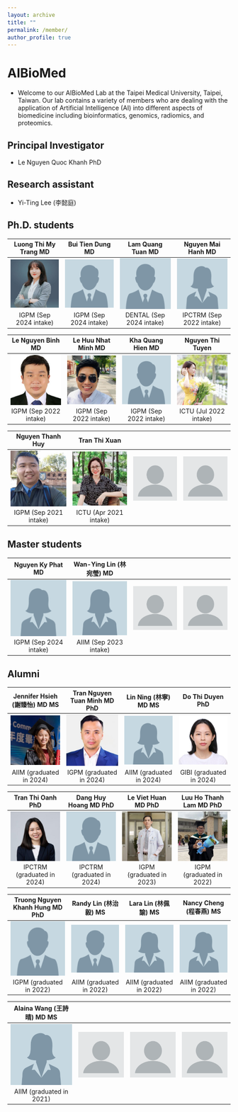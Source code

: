 ```yaml
---
layout: archive
title: ""
permalink: /member/
author_profile: true
---
```


# AIBioMed
* Welcome to our AIBioMed Lab at the Taipei Medical University, Taipei, Taiwan. Our lab contains a variety of members who are dealing with the application of Artificial Intelligence (AI) into different aspects of biomedicine including bioinformatics, genomics, radiomics, and proteomics.

## Principal Investigator
* Le Nguyen Quoc Khanh PhD

## Research assistant
* Yi-Ting Lee (李懿庭)

## Ph.D. students

| Luong Thi My Trang MD | Bui Tien Dung MD | Lam Quang Tuan MD | Nguyen Mai Hanh MD |
| :-------------: | :-------------: | :-----: | :-----: |
| <img align="center" src="/images/mytrang.jpg" width="200px"> | <img align="center" src="/images/male.png" width="200px"> | <img align="center" src="/images/male.png" width="200px"> | <img align="center" src="/images/female.png" width="200px"> |
| IGPM (Sep 2024 intake) | IGPM (Sep 2024 intake) | DENTAL (Sep 2024 intake) | IPCTRM (Sep 2022 intake) |

| Le Nguyen Binh MD | Le Huu Nhat Minh MD | Kha Quang Hien MD | Nguyen Thi Tuyen |
| :-------------: | :-------------: | :-----: | :-----: |
| <img align="center" src="/images/binh.jpg" width="200px"> | <img align="center" src="/images/minh_le.jpg" width="200px"> | <img align="center" src="/images/male.png" width="200px"> | <img align="center" src="/images/tuyen.jpg" width="200px"> |
| IGPM (Sep 2022 intake) | IGPM (Sep 2022 intake) | IGPM (Sep 2022 intake) | ICTU (Jul 2022 intake) |

| Nguyen Thanh Huy | Tran Thi Xuan |  |  |
| :-------------: | :-------------: | :-----: | :-----: |
| <img align="center" src="/images/huy.jpg" width="200px"> | <img align="center" src="/images/xuan.jpg" width="200px"> | <img align="center" src="/images/profile.png" width="200px"> | <img align="center" src="/images/profile.png" width="200px"> |
| IGPM (Sep 2021 intake) | ICTU (Apr 2021 intake) |  |  |

## Master students

| Nguyen Ky Phat MD | Wan-Ying Lin (林宛瑩) MD |  |  |
| :-------------: | :-------------: | :-----: | :-----: |
| <img align="center" src="/images/female.png" width="200px"> | <img align="center" src="/images/female.png" width="200px"> | <img align="center" src="/images/profile.png" width="200px"> | <img align="center" src="/images/profile.png" width="200px"> |
| IGPM (Sep 2024 intake) | AIIM (Sep 2023 intake) |  |  |

## Alumni

| Jennifer Hsieh (謝臻怡) MD MS | Tran Nguyen Tuan Minh MD PhD | Lin Ning (林寧) MD MS | Do Thi Duyen PhD |
| :-------------: | :-------------: | :-----: | :-----: |
| <img align="center" src="/images/jen.jpg" width="200px"> | <img align="center" src="/images/tuan_minh.jpg" width="200px"> | <img align="center" src="/images/female.png" width="200px"> | <img align="center" src="/images/duyen.jpg" width="200px"> |
| AIIM (graduated in 2024) | IGPM (graduated in 2024) | AIIM (graduated in 2024) | GIBI (graduated in 2024) |

| Tran Thi Oanh PhD | Dang Huy Hoang MD PhD | Le Viet Huan MD PhD | Luu Ho Thanh Lam MD PhD |
| :-------------: | :-------------: | :-----: | :-----: |
| <img align="center" src="/images/oanh.jpg" width="200px"> | <img align="center" src="/images/male.png" width="200px"> | <img align="center" src="/images/huan.jpg" width="200px"> | <img align="center" src="/images/lam.jpg" width="200px"> |
| IPCTRM (graduated in 2024) | IPCTRM (graduated in 2024) | IGPM (graduated in 2023) | IGPM (graduated in 2022) |

| Truong Nguyen Khanh Hung MD PhD | Randy Lin (林治毅) MS | Lara Lin (林佩諭) MS | Nancy Cheng (程春燕) MS |
| :-------------: | :-------------: | :-----: | :-----: |
| <img align="center" src="/images/male.png" width="200px"> | <img align="center" src="/images/male.png" width="200px"> | <img align="center" src="/images/female.png" width="200px"> | <img align="center" src="/images/female.png" width="200px"> |
| IGPM (graduated in 2022) | AIIM (graduated in 2022) | AIIM (graduated in 2022) | AIIM (graduated in 2022) |

| Alaina Wang (王詩晴) MD MS |  |  |  |
| :-------------: | :-------------: | :-----: | :-----: |
| <img align="center" src="/images/female.png" width="200px"> | <img align="center" src="/images/profile.png" width="200px"> | <img align="center" src="/images/profile.png" width="200px"> | <img align="center" src="/images/profile.png" width="200px"> |
| AIIM (graduated in 2021) |  |  |  |
